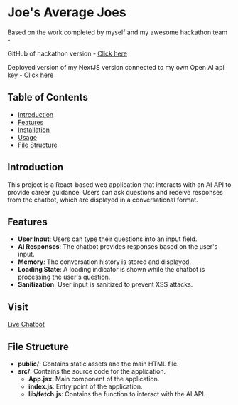 # Joe's Average Joes

Based on the work completed by myself and my awesome hackathon team -

GitHub of hackathon version - [Click here](https://github.com/AparnaAbbina/averagejoe)

Deployed version of my NextJS version connected to my own Open AI api key - [Click here](https://codefest-hackathon.vercel.app/)

## Table of Contents

- [Introduction](#introduction)
- [Features](#features)
- [Installation](#installation)
- [Usage](#usage)
- [File Structure](#file-structure)

## Introduction

This project is a React-based web application that interacts with an AI API to provide career guidance. Users can ask questions and receive responses from the chatbot, which are displayed in a conversational format.

## Features

- **User Input**: Users can type their questions into an input field.
- **AI Responses**: The chatbot provides responses based on the user's input.
- **Memory**: The conversation history is stored and displayed.
- **Loading State**: A loading indicator is shown while the chatbot is processing the user's question.
- **Sanitization**: User input is sanitized to prevent XSS attacks.

## Visit

[Live Chatbot](https://codefest-hackathon.vercel.app/)

## File Structure

- **public/**: Contains static assets and the main HTML file.
- **src/**: Contains the source code for the application.
  - **App.jsx**: Main component of the application.
  - **index.js**: Entry point of the application.
  - **lib/fetch.js**: Contains the function to interact with the AI API.
